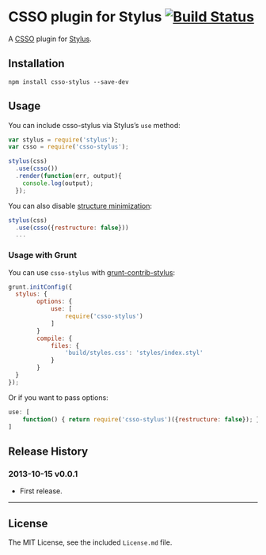 # CSSO plugin for Stylus [![Build Status](https://travis-ci.org/sapegin/csso-stylus.png)](https://travis-ci.org/sapegin/csso-stylus)

A [CSSO](https://github.com/css/csso) plugin for [Stylus](https://github.com/LearnBoost/stylus).


## Installation

```
npm install csso-stylus --save-dev
```

## Usage

You can include csso-stylus via Stylus’s `use` method:

```js
var stylus = require('stylus');
var csso = require('csso-stylus');

stylus(css)
  .use(csso())
  .render(function(err, output){
    console.log(output);
  });
```

You can also disable [structure minimization](https://github.com/css/csso/blob/master/docs/usage/usage.en.md#as-an-npm-module):

```js
stylus(css)
  .use(csso({restructure: false}))
  ...
```

### Usage with Grunt

You can use `csso-stylus` with [grunt-contrib-stylus](https://github.com/gruntjs/grunt-contrib-stylus):

```js
grunt.initConfig({
  stylus: {
		options: {
			use: [
				require('csso-stylus')
			]
		}
		compile: {
			files: {
				'build/styles.css': 'styles/index.styl'
			}
		}
  }
});
```

Or if you want to pass options:

```js
use: [
	function() { return require('csso-stylus')({restructure: false}); }
]
```


## Release History

### 2013-10-15 v0.0.1

* First release.


---

## License

The MIT License, see the included `License.md` file.

